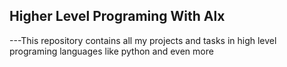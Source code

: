 ## Higher Level Programing With Alx
---This repository contains all my projects and tasks in high level programing languages like python and even more 
